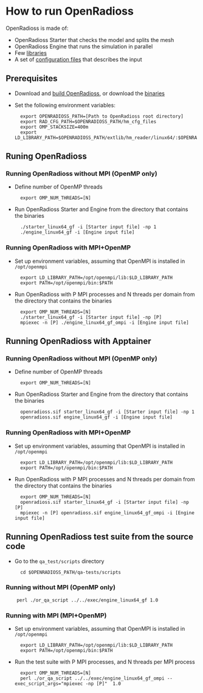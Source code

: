 # How to run OpenRadioss

OpenRadioss is made of:

* OpenRadioss Starter that checks the model and splits the mesh
* OpenRadioss Engine that runs the simulation in parallel
* Few [libraries](https://github.com/OpenRadioss/OpenRadioss/tree/main/extlib)
* A set of [configuration files](https://github.com/OpenRadioss/OpenRadioss/tree/main/hm_cfg_files) that describes the input


## Prerequisites
* Download and [build OpenRadioss](https://github.com/OpenRadioss/OpenRadioss/blob/main/HOWTO.md), or download the [binaries](https://github.com/OpenRadioss/OpenRadioss/releases)
* Set the following environment variables:

        export OPENRADIOSS_PATH=[Path to OpenRadioss root directory]
        export RAD_CFG_PATH=$OPENRADIOSS_PATH/hm_cfg_files
        export OMP_STACKSIZE=400m
        export LD_LIBRARY_PATH=$OPENRADIOSS_PATH/extlib/hm_reader/linux64/:$OPENRADIOSS_PATH/extlib/h3d/lib/linux64/:$LD_LIBRARY_PATH

## Runing OpenRadioss
### Running OpenRadioss without MPI (OpenMP only)

* Define number of OpenMP threads

        export OMP_NUM_THREADS=[N]

* Run OpenRadioss Starter and Engine from the directory that contains the binaries

        ./starter_linux64_gf -i [Starter input file] -np 1
        ./engine_linux64_gf -i [Engine input file]

### Running OpenRadioss with MPI+OpenMP

* Set up environment variables, assuming that OpenMPI is installed in `/opt/openmpi`

        export LD_LIBRARY_PATH=/opt/openmpi/lib:$LD_LIBRARY_PATH
        export PATH=/opt/openmpi/bin:$PATH

* Run OpenRadioss with P MPI processes and N threads per domain from the directory that contains the binaries

        export OMP_NUM_THREADS=[N]
        ./starter_linux64_gf -i [Starter input file] -np [P]
        mpiexec -n [P] ./engine_linux64_gf_ompi -i [Engine input file]

## Running OpenRadioss with Apptainer
### Running OpenRadioss without MPI (OpenMP only)

* Define number of OpenMP threads

        export OMP_NUM_THREADS=[N]

* Run OpenRadioss Starter and Engine from the directory that contains the binaries

        openradioss.sif starter_linux64_gf -i [Starter input file] -np 1
        openradioss.sif engine_linux64_gf -i [Engine input file]

### Running OpenRadioss with MPI+OpenMP

* Set up environment variables, assuming that OpenMPI is installed in `/opt/openmpi`

        export LD_LIBRARY_PATH=/opt/openmpi/lib:$LD_LIBRARY_PATH
        export PATH=/opt/openmpi/bin:$PATH

* Run OpenRadioss with P MPI processes and N threads per domain from the directory that contains the binaries

        export OMP_NUM_THREADS=[N]
        openradioss.sif starter_linux64_gf -i [Starter input file] -np [P]
        mpiexec -n [P] openradioss.sif engine_linux64_gf_ompi -i [Engine input file]


## Running OpenRadioss test suite from the source code

* Go to the `qa_test/scripts` directory

        cd $OPENRADIOSS_PATH/qa-tests/scripts

### Running without MPI (OpenMP only)

        perl ./or_qa_script ../../exec/engine_linux64_gf 1.0

### Running with MPI (MPI+OpenMP)

* Set up environment variables, assuming that OpenMPI is installed in `/opt/openmpi`

        export LD_LIBRARY_PATH=/opt/openmpi/lib:$LD_LIBRARY_PATH
        export PATH=/opt/openmpi/bin:$PATH

* Run the test suite with P MPI processes, and N threads per MPI process

        export OMP_NUM_THREADS=[N]
        perl ./or_qa_script ../../exec/engine_linux64_gf_ompi --exec_script_args="mpiexec -np [P]"  1.0
